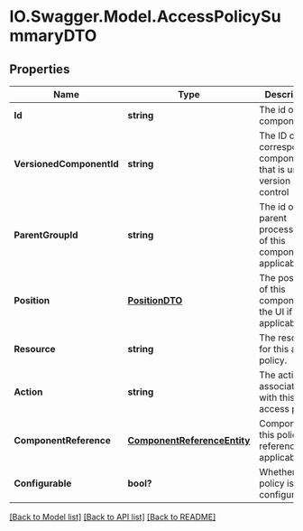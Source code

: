 # IO.Swagger.Model.AccessPolicySummaryDTO
## Properties

Name | Type | Description | Notes
------------ | ------------- | ------------- | -------------
**Id** | **string** | The id of the component. | [optional] 
**VersionedComponentId** | **string** | The ID of the corresponding component that is under version control | [optional] 
**ParentGroupId** | **string** | The id of parent process group of this component if applicable. | [optional] 
**Position** | [**PositionDTO**](PositionDTO.md) | The position of this component in the UI if applicable. | [optional] 
**Resource** | **string** | The resource for this access policy. | [optional] 
**Action** | **string** | The action associated with this access policy. | [optional] 
**ComponentReference** | [**ComponentReferenceEntity**](ComponentReferenceEntity.md) | Component this policy references if applicable. | [optional] 
**Configurable** | **bool?** | Whether this policy is configurable. | [optional] 

[[Back to Model list]](../README.md#documentation-for-models) [[Back to API list]](../README.md#documentation-for-api-endpoints) [[Back to README]](../README.md)

